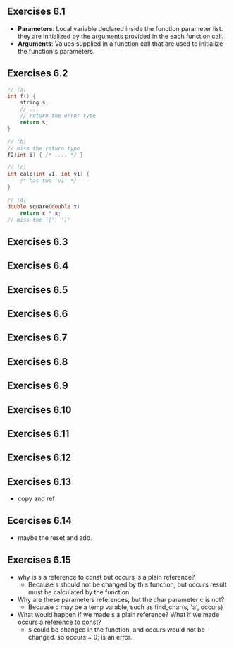 ## Exercises 6.1
- **Parameters**: Local variable declared inside the function parameter list. they are initialized by the arguments provided in the each function call.
- **Arguments**: Values supplied in a function call that are used to initialize the function's parameters.

## Exercises 6.2
```c++
// (a)
int f() {
    string s;
    // ... 
    // return the error type
    return s;
}

// (b)
// miss the return type
f2(int i) { /* .... */ }

// (c)
int calc(int v1, int v1) {
    /* has two 'v1' */
} 

// (d)
double square(double x)
    return x * x;
// miss the '{', '}'
```

## Exercises 6.3
## Exercises 6.4
## Exercises 6.5
## Exercises 6.6
## Exercises 6.7
## Exercises 6.8
## Exercises 6.9
## Exercises 6.10
## Exercises 6.11
## Exercises 6.12
## Exercises 6.13
- copy and ref
## Ecercises 6.14 
- maybe the reset and add.
## Exercises 6.15
- why is s a reference to const but occurs is a plain reference?
    - Because s should not be changed by this function, but occurs result must be calculated by the function.
- Why are these parameters references, but the char parameter c is not?
    - Because c may be a temp varable, such as find_char(s, 'a', occurs)
- What would happen if we made s a plain reference? What if we made occurs a reference to const?
    - s could be changed in the function, and occurs would not be changed. so occurs = 0; is an error.
